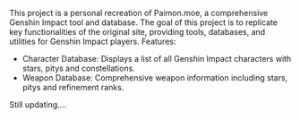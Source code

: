 This project is a personal recreation of Paimon.moe, a comprehensive Genshin Impact tool and database. The goal of this project is to replicate key functionalities of the original site, providing tools, databases, and utilities for Genshin Impact players.
Features:
- Character Database: Displays a list of all Genshin Impact characters with stars, pitys and constellations.
- Weapon Database: Comprehensive weapon information including stars, pitys and refinement ranks.

Still updating....

